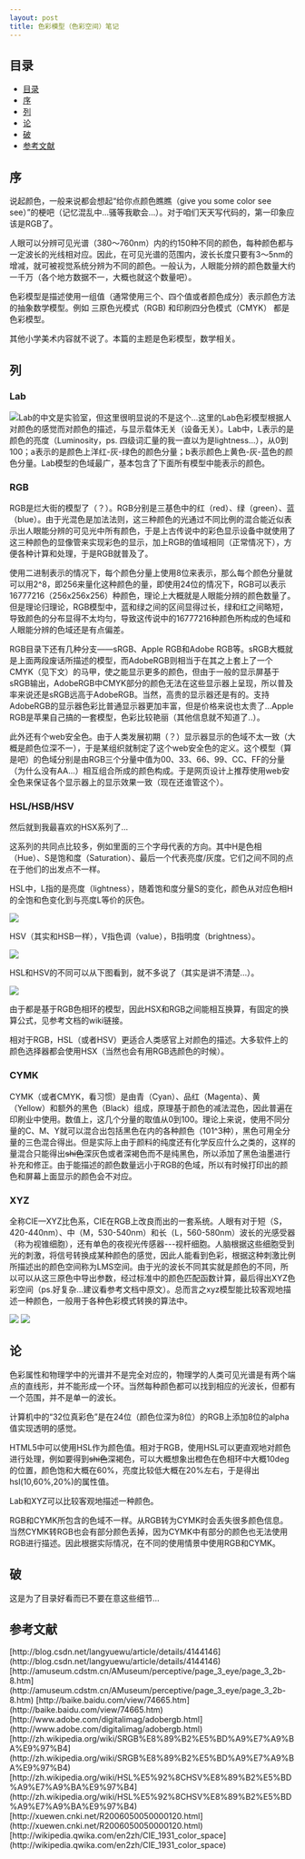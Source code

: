 ```yaml
---
layout: post
title: 色彩模型（色彩空间）笔记
---
```

<a name="index"></a>

## 目录

<nav>

*   [目录](#index)
*   [序](#p1)
*   [列](#p2)
*   [论](#p3)
*   [破](#p4)
*   [参考文献](#arti)
</nav>

<a name="p1"></a>

## 序

说起颜色，一般来说都会想起“给你点颜色瞧瞧（give you some color see see）”的梗吧（记忆混乱中…骚等我歇会…）。对于咱们天天写代码的，第一印象应该是RGB了。

人眼可以分辨可见光谱（380～760nm）内的约150种不同的颜色，每种颜色都与一定波长的光线相对应。因此，在可见光谱的范围内，波长长度只要有3～5nm的增减，就可被视觉系统分辨为不同的颜色。一般认为，人眼能分辨的颜色数量大约一千万（各个地方数据不一，大概也就这个数量吧）。

色彩模型是描述使用一组值（通常使用三个、四个值或者颜色成分）表示颜色方法的抽象数学模型。例如 三原色光模式（RGB) 和印刷四分色模式（CMYK） 都是色彩模型。

其他小学美术内容就不说了。本篇的主题是色彩模型，数学相关。

<a name="p2"></a>

## 列

### Lab

![](http://ww2.sinaimg.cn/large/94fef42ejw1e8qnaqlk61j20k10k7gnm.jpg)Lab的中文是实验室，但这里很明显说的不是这个…这里的Lab色彩模型根据人对颜色的感觉而对颜色的描述，与显示载体无关（设备无关）。Lab中，L表示的是颜色的亮度（Luminosity，ps. 四级词汇量的我一直以为是lightness…），从0到100；a表示的是颜色上洋红-灰-绿色的颜色分量；b表示颜色上黄色-灰-蓝色的颜色分量。Lab模型的色域最广，基本包含了下面所有模型中能表示的颜色。

### RGB

RGB是烂大街的模型了（？）。RGB分别是三基色中的红（red）、绿（green）、蓝（blue）。由于光混色是加法法则，这三种颜色的光通过不同比例的混合能近似表示出人眼能分辨的可见光中所有颜色，于是上古传说中的彩色显示设备中就使用了这三种颜色的显像管来实现彩色的显示，加上RGB的值域相同（正常情况下），方便各种计算和处理，于是RGB就普及了。

使用二进制表示的情况下，每个颜色分量上使用8位来表示，那么每个颜色分量就可以用2^8，即256来量化这种颜色的量，即使用24位的情况下，RGB可以表示16777216（256x256x256）种颜色，理论上大概就是人眼能分辨的颜色数量了。但是理论归理论，RGB模型中，蓝和绿之间的区间显得过长，绿和红之间略短，导致颜色的分布显得不太均匀，导致这传说中的16777216种颜色所构成的色域和人眼能分辨的色域还是有点偏差。

RGB目录下还有几种分支——sRGB、Apple RGB和Adobe RGB等。sRGB大概就是上面两段废话所描述的模型，而AdobeRGB则相当于在其之上套上了一个CMYK（见下文）的马甲，使之能显示更多的颜色，但由于一般的显示屏基于sRGB输出，AdobeRGB中CMYK部分的颜色无法在这些显示器上呈现，所以普及率来说还是sRGB远高于AdobeRGB。当然，高贵的显示器还是有的。支持AdobeRGB的显示器色彩比普通显示器更加丰富，但是价格来说也太贵了…Apple RGB是苹果自己搞的一套模型，色彩比较艳丽（其他信息就不知道了..）。

此外还有个web安全色。由于人类发展初期（？）显示器显示的色域不太一致（大概是颜色位深不一），于是某组织就制定了这个web安全色的定义。这个模型（算是吧）的色域分别是由RGB三个分量中值为00、33、66、99、CC、FF的分量（为什么没有AA…）相互组合所成的颜色构成。于是网页设计上推荐使用web安全色来保证各个显示器上的显示效果一致（现在还谁管这个）。

### HSL/HSB/HSV

然后就到我最喜欢的HSX系列了…

这系列的共同点比较多，例如里面的三个字母代表的方向。其中H是色相（Hue）、S是饱和度（Saturation）、最后一个代表亮度/灰度。它们之间不同的点在于他们的出发点不一样。

HSL中，L指的是亮度（lightness），随着饱和度分量S的变化，颜色从对应色相H的全饱和色变化到与亮度L等价的灰色。

![](http://ww1.sinaimg.cn/large/94fef42ejw1e8qnfqq337j205k05xt8n.jpg)<p>
<p>HSV（其实和HSB一样），V指色调（value），B指明度（brightness）。

![](http://ww3.sinaimg.cn/large/94fef42ejw1e8qni2ddvcj206404w749.jpg)<p>

<p>HSL和HSV的不同可以从下图看到，就不多说了（其实是讲不清楚...）。

![](http://ww4.sinaimg.cn/large/94fef42ejw1e8qnjakheej20b404fdg5.jpg)<p>

<p>由于都是基于RGB色相环的模型，因此HSX和RGB之间能相互换算，有固定的换算公式，见参考文档的wiki链接。

相对于RGB，HSL（或者HSV）更适合人类感官上对颜色的描述。大多软件上的颜色选择器都会使用HSX（当然也会有用RGB选颜色的时候）。

### CYMK

CYMK（或者CMYK，看习惯）是由青（Cyan）、品红（Magenta）、黄（Yellow）和额外的黑色（Black）组成，原理基于颜色的减法混色，因此普遍在印刷业中使用。数值上，这几个分量的取值从0到100。理论上来说，使用不同分量的C、M、Y就可以混合出包括黑色在内的各种颜色（101^3种），黑色可用全分量的三色混合得出。但是实际上由于颜料的纯度还有化学反应什么之类的，这样的量混合只能得出<del datetime="2013-09-18T07:02:22+00:00">shi色</del>深灰色或者深褐色而不是纯黑色，所以添加了黑色油墨进行补充和修正。由于能描述的颜色数量远小于RGB的色域，所以有时候打印出的颜色和屏幕上面显示的颜色会不对应。

### XYZ

全称CIE—XYZ比色系，CIE在RGB上改良而出的一套系统。人眼有对于短（S，420-440nm）、中（M，530-540nm）和长（L，560-580nm）波长的光感受器（称为视锥细胞），还有单色的夜视光传感器---视杆细胞。人脑根据这些细胞受到光的刺激，将信号转换成某种颜色的感觉，因此人能看到色彩，根据这种刺激比例所描述出的颜色空间称为LMS空间。由于光的波长不同其实就是颜色的不同，所以可以从这三原色中导出参数，经过标准中的颜色匹配函数计算，最后得出XYZ色彩空间（ps.好复杂…建议看参考文档中原文）。总而言之xyz模型能比较客观地描述一种颜色，一般用于各种色彩模式转换的算法中。

![](http://ww4.sinaimg.cn/large/94fef42ejw1e8qnk3ulgyj20b40aiq31.jpg)   ![](http://ww1.sinaimg.cn/large/94fef42ejw1e8qnktbuo9j209209mgly.jpg)<p>

<a name="p3"></a>

## 论

<p>色彩属性和物理学中的光谱并不是完全对应的，物理学的人类可见光谱是有两个端点的直线形，并不能形成一个环。当然每种颜色都可以找到相应的光波长，但都有一个范围，并不是单一的波长。

计算机中的“32位真彩色”是在24位（颜色位深为8位）的RGB上添加8位的alpha值实现透明的感觉。

HTML5中可以使用HSL作为颜色值。相对于RGB，使用HSL可以更直观地对颜色进行处理，例如要得到<del datetime="2013-09-18T06:57:28+00:00">shi色</del>深褐色，可以大概想象出橙色在色相环中大概10deg的位置，颜色饱和大概在60%，亮度比较低大概在20%左右，于是得出hsl(10,60%,20%)的属性值。

Lab和XYZ可以比较客观地描述一种颜色。

RGB和CYMK所包含的色域不一样。从RGB转为CYMK时会丢失很多颜色信息。当然CYMK转RGB也会有部分颜色丢掉，因为CYMK中有部分的颜色也无法使用RGB进行描述。因此根据实际情况，在不同的使用情景中使用RGB和CYMK。

<a name="p4"></a>

## 破

这是为了目录好看而已不要在意这些细节…

<a name="arti"></a>

## 参考文献

<aside class="arti">
[http://blog.csdn.net/langyuewu/article/details/4144146](http://blog.csdn.net/langyuewu/article/details/4144146)
[http://amuseum.cdstm.cn/AMuseum/perceptive/page_3_eye/page_3_2b-8.htm](http://amuseum.cdstm.cn/AMuseum/perceptive/page_3_eye/page_3_2b-8.htm)
[http://baike.baidu.com/view/74665.htm](http://baike.baidu.com/view/74665.htm)
[http://www.adobe.com/digitalimag/adobergb.html](http://www.adobe.com/digitalimag/adobergb.html)
[http://zh.wikipedia.org/wiki/SRGB%E8%89%B2%E5%BD%A9%E7%A9%BA%E9%97%B4](http://zh.wikipedia.org/wiki/SRGB%E8%89%B2%E5%BD%A9%E7%A9%BA%E9%97%B4)
[http://zh.wikipedia.org/wiki/HSL%E5%92%8CHSV%E8%89%B2%E5%BD%A9%E7%A9%BA%E9%97%B4](http://zh.wikipedia.org/wiki/HSL%E5%92%8CHSV%E8%89%B2%E5%BD%A9%E7%A9%BA%E9%97%B4)
[http://xuewen.cnki.net/R2006050050000120.html](http://xuewen.cnki.net/R2006050050000120.html)
[http://wikipedia.qwika.com/en2zh/CIE_1931_color_space](http://wikipedia.qwika.com/en2zh/CIE_1931_color_space)
</aside>
</div>
